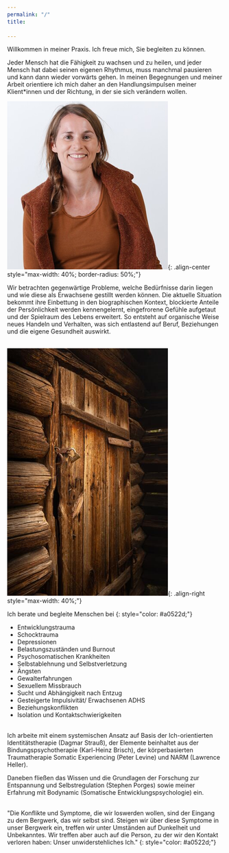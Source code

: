 ```yaml
---
permalink: "/"
title: 

---
```

Willkommen in meiner Praxis. Ich freue mich, Sie begleiten zu können.

Jeder Mensch hat die Fähigkeit zu wachsen und zu heilen, und jeder Mensch hat dabei seinen eigenen Rhythmus, muss manchmal pausieren und kann dann wieder vorwärts gehen. In meinen Begegnungen und meiner Arbeit orientiere ich mich daher an den Handlungsimpulsen meiner Klient*innen und der Richtung, in der sie sich verändern wollen.

![Veronika Rotfuß](/assets/images/Home_Veronika_klein.jpg){: .align-center style="max-width: 40%; border-radius: 50%;"}

Wir betrachten gegenwärtige Probleme, welche Bedürfnisse darin liegen und wie diese als Erwachsene gestillt werden können. Die aktuelle Situation bekommt ihre Einbettung in den biographischen Kontext, blockierte Anteile der Persönlichkeit werden kennengelernt, eingefrorene Gefühle aufgetaut und der Spielraum des Lebens erweitert. So entsteht auf organische Weise neues Handeln und Verhalten, was sich entlastend auf Beruf, Beziehungen und die eigene Gesundheit auswirkt.  
<br>

![Tuer](/assets/images/Home_Tuer_klein.jpg){: .align-right style="max-width: 40%;"}

Ich berate und begleite Menschen bei
{: style="color: #a0522d;"}

* Entwicklungstrauma
* Schocktrauma
* Depressionen
* Belastungszuständen und Burnout
* Psychosomatischen Krankheiten
* Selbstablehnung und Selbstverletzung
* Ängsten
* Gewalterfahrungen
* Sexuellem Missbrauch
* Sucht und Abhängigkeit nach Entzug
* Gesteigerte Impulsivität/ Erwachsenen ADHS
* Beziehungskonflikten
* Isolation und Kontaktschwierigkeiten

<br>  
Ich arbeite mit einem systemischen Ansatz auf Basis der Ich-orientierten Identitätstherapie (Dagmar Strauß), der Elemente beinhaltet aus der Bindungspsychotherapie (Karl-Heinz Brisch), der körperbasierten Traumatherapie Somatic Experiencing (Peter Levine) und NARM (Lawrence Heller).

Daneben fließen das Wissen und die Grundlagen der Forschung zur Entspannung und Selbstregulation (Stephen Porges) sowie meiner Erfahrung mit Bodynamic (Somatische Entwicklungspsychologie) ein.

<br>
"Die Konflikte und Symptome, die wir loswerden wollen, sind der Eingang zu dem Bergwerk, das wir selbst sind. Steigen wir über diese Symptome in unser Bergwerk ein, treffen wir unter Umständen auf Dunkelheit und Unbekanntes. Wir treffen aber auch auf die Person, zu der wir den Kontakt verloren haben: Unser unwiderstehliches Ich."
{: style="color: #a0522d;"}